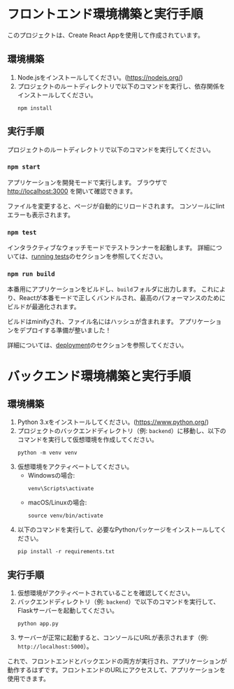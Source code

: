 # フロントエンド環境構築と実行手順

このプロジェクトは、Create React Appを使用して作成されています。

## 環境構築

1. Node.jsをインストールしてください。(https://nodejs.org/)
2. プロジェクトのルートディレクトリで以下のコマンドを実行し、依存関係をインストールしてください。
   ```
   npm install
   ```

## 実行手順

プロジェクトのルートディレクトリで以下のコマンドを実行してください。

### `npm start`

アプリケーションを開発モードで実行します。
ブラウザで [http://localhost:3000](http://localhost:3000) を開いて確認できます。

ファイルを変更すると、ページが自動的にリロードされます。
コンソールにlintエラーも表示されます。

### `npm test`

インタラクティブなウォッチモードでテストランナーを起動します。
詳細については、[running tests](https://facebook.github.io/create-react-app/docs/running-tests)のセクションを参照してください。

### `npm run build`

本番用にアプリケーションをビルドし、`build`フォルダに出力します。
これにより、Reactが本番モードで正しくバンドルされ、最高のパフォーマンスのためにビルドが最適化されます。

ビルドはminifyされ、ファイル名にはハッシュが含まれます。
アプリケーションをデプロイする準備が整いました！

詳細については、[deployment](https://facebook.github.io/create-react-app/docs/deployment)のセクションを参照してください。

# バックエンド環境構築と実行手順 

## 環境構築

1. Python 3.xをインストールしてください。(https://www.python.org/)
2. プロジェクトのバックエンドディレクトリ（例: `backend`）に移動し、以下のコマンドを実行して仮想環境を作成してください。
   ```
   python -m venv venv
   ```
3. 仮想環境をアクティベートしてください。
   - Windowsの場合:
     ```
     venv\Scripts\activate
     ```
   - macOS/Linuxの場合:
     ```
     source venv/bin/activate
     ```
4. 以下のコマンドを実行して、必要なPythonパッケージをインストールしてください。
   ```
   pip install -r requirements.txt
   ```

## 実行手順

1. 仮想環境がアクティベートされていることを確認してください。
2. バックエンドディレクトリ（例: `backend`）で以下のコマンドを実行して、Flaskサーバーを起動してください。
   ```
   python app.py
   ```
3. サーバーが正常に起動すると、コンソールにURLが表示されます（例: `http://localhost:5000`）。

これで、フロントエンドとバックエンドの両方が実行され、アプリケーションが動作するはずです。フロントエンドのURLにアクセスして、アプリケーションを使用できます。
